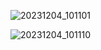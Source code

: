 ![20231204_101101](https://github.com/SWEG-2015EC-Batch/Code-Warrior/assets/149233683/545033f3-895f-48f3-8c4a-63080677b0a5)

![20231204_101110](https://github.com/SWEG-2015EC-Batch/Code-Warrior/assets/149233683/1ab09749-171d-43dd-85ee-b7272e38fa53)
